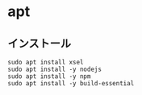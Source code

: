 # apt

## インストール

```
sudo apt install xsel
sudo apt install -y nodejs
sudo apt install -y npm
sudo apt install -y build-essential
```
